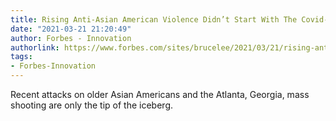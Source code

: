 ```yaml
---
title: Rising Anti-Asian American Violence Didn’t Start With The Covid-19 Pandemic
date: "2021-03-21 21:20:49"
author: Forbes - Innovation
authorlink: https://www.forbes.com/sites/brucelee/2021/03/21/rising-anti-asian-american-violence-didnt-start-with-the-covid-19-pandemic/
tags:
- Forbes-Innovation
---
```

Recent attacks on older Asian Americans and the Atlanta, Georgia, mass shooting are only the tip of the iceberg.